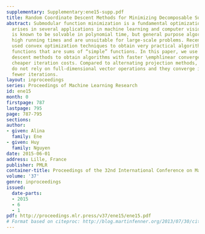 ```yaml
---
supplementary: Supplementary:ene15-supp.pdf
title: Random Coordinate Descent Methods for Minimizing Decomposable Submodular Functions
abstract: Submodular function minimization is a fundamental optimization problem that
  arises in several applications in machine learning and computer vision. The problem
  is known to be solvable in polynomial time, but general purpose algorithms have
  high running times and are unsuitable for large-scale problems. Recent work have
  used convex optimization techniques to obtain very practical algorithms for minimizing
  functions that are sums of “simple” functions. In this paper, we use random coordinate
  descent methods to obtain algorithms with faster \emphlinear convergence rates and
  cheaper iteration costs. Compared to alternating projection methods, our algorithms
  do not rely on full-dimensional vector operations and they converge in significantly
  fewer iterations.
layout: inproceedings
series: Proceedings of Machine Learning Research
id: ene15
month: 0
firstpage: 787
lastpage: 795
page: 787-795
sections: 
author:
- given: Alina
  family: Ene
- given: Huy
  family: Nguyen
date: 2015-06-01
address: Lille, France
publisher: PMLR
container-title: Proceedings of the 32nd International Conference on Machine Learning
volume: '37'
genre: inproceedings
issued:
  date-parts:
  - 2015
  - 6
  - 1
pdf: http://proceedings.mlr.press/v37/ene15/ene15.pdf
# Format based on citeproc: http://blog.martinfenner.org/2013/07/30/citeproc-yaml-for-bibliographies/
---
```


